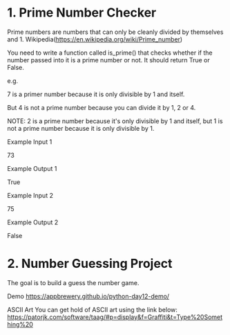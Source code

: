 # 1. Prime Number Checker
Prime numbers are numbers that can only be cleanly divided by themselves and 1.
Wikipedia(https://en.wikipedia.org/wiki/Prime_number)



You need to write a function called is_prime() that checks whether if the number passed into it is a prime number or not.  It should return True or False.

e.g.

7 is a primer number because it is only divisible by 1 and itself.

But 4 is not a prime number because you can divide it by 1, 2 or 4.

NOTE: 2 is a prime number because it's only divisible by 1 and itself, but 1 is not a prime number because it is only divisible by 1.



Example Input 1

73

Example Output 1

True



Example Input 2

75

Example Output 2

False


# 2. Number Guessing Project
The goal is to build a guess the number game.

Demo
https://appbrewery.github.io/python-day12-demo/

ASCII Art
You can get hold of ASCII art using the link below: https://patorjk.com/software/taag/#p=display&f=Graffiti&t=Type%20Something%20